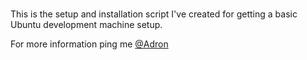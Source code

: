 # 

This is the setup and installation script I've created for getting a basic Ubuntu development machine setup.

For more information ping me [@Adron](https://twitter.com/Adron)
